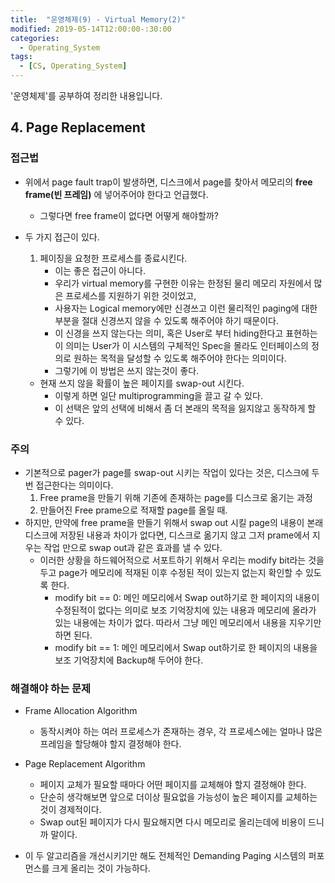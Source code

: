 ```yaml
---
title:  "운영체제(9) - Virtual Memory(2)"
modified: 2019-05-14T12:00:00-:30:00
categories:
  - Operating_System
tags:
  - [CS, Operating_System]
---
```


'운영체제'를 공부하여 정리한 내용입니다.

## 4. Page Replacement

### 접근법

-   위에서 page fault trap이 발생하면, 디스크에서 page를 찾아서 메모리의 **free frame(빈 프레임)** 에 넣어주어야 한다고 언급했다.

    -   그렇다면 free frame이 없다면 어떻게 해야할까?

-   두 가지 접근이 있다.
    1.  페이징을 요청한 프로세스를 종료시킨다.
        -   이는 좋은 접근이 아니다.
        -   우리가 virtual memory를 구현한 이유는 한정된 물리 메모리 자원에서 많은 프로세스를 지원하기 위한 것이었고,
        -   사용자는 Logical memory에만 신경쓰고 이런 물리적인 paging에 대한 부분을 절대 신경쓰지 않을 수 있도록 해주어야 하기 때문이다.
        -   이 신경을 쓰지 않는다는 의미, 혹은 User로 부터 hiding한다고 표현하는 이 의미는 User가 이 시스템의 구체적인 Spec을 몰라도 인터페이스의 정의로 원하는 목적을 달성할 수 있도록 해주어야 한다는 의미이다.
        -   그렇기에 이 방법은 쓰지 않는것이 좋다.
    -   현재 쓰지 않을 확률이 높은 페이지를 swap-out 시킨다.
        -   이렇게 하면 일단 multiprogramming을 끌고 갈 수 있다.
        -   이 선택은 앞의 선택에 비해서 좀 더 본래의 목적을 잃지않고 동작하게 할 수 있다.

### 주의

-   기본적으로 pager가 page를 swap-out 시키는 작업이 있다는 것은, 디스크에 두 번 접근한다는 의미이다.
    1.  Free prame을 만들기 위해 기존에 존재하는 page를 디스크로 옮기는 과정
    2.  만들어진 Free prame으로 적재할 page를 올릴 때.
-   하지만, 만약에 free prame을 만들기 위해서 swap out 시킬 page의 내용이 본래 디스크에 저장된 내용과 차이가 없다면, 디스크로 옮기지 않고 그저 prame에서 지우는 작업 만으로 swap out과 같은 효과를 낼 수 있다.
    -   이러한 상황을 하드웨어적으로 서포트하기 위해서 우리는 modify bit라는 것을 두고 page가 메모리에 적재된 이후 수정된 적이 있는지 없는지 확인할 수 있도록 한다.
        -   modify bit == 0: 메인 메모리에서 Swap out하기로 한 페이지의 내용이 수정된적이 없다는 의미로 보조 기억장치에 있는 내용과 메모리에 올라가 있는 내용에는 차이가 없다. 따라서 그냥 메인 메모리에서 내용을 지우기만 하면 된다.
        -   modify bit == 1: 메인 메모리에서 Swap out하기로 한 페이지의 내용을 보조 기억장치에 Backup해 두어야 한다.

### 해결해야 하는 문제

-   Frame Allocation Algorithm
    -   동작시켜야 하는 여러 프로세스가 존재하는 경우, 각 프로세스에는 얼마나 많은 프레임을 할당해야 할지 결정해야 한다.
-   Page Replacement Algorithm

    -   페이지 교체가 필요할 때마다 어떤 페이지를 교체해야 할지 결정해야 한다.
    -   단순히 생각해보면 앞으로 더이상 필요없을 가능성이 높은 페이지를 교체하는 것이 경제적이다.
    -   Swap out된 페이지가 다시 필요해지면 다시 메모리로 올리는데에 비용이 드니까 말이다.

-   이 두 알고리즘을 개선시키기만 해도 전체적인 Demanding Paging 시스템의 퍼포먼스를 크게 올리는 것이 가능하다.
